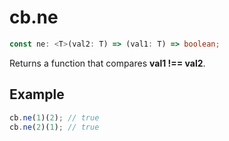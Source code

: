 # cb.ne

```ts
const ne: <T>(val2: T) => (val1: T) => boolean;
```

Returns a function that compares **val1 !== val2**.

## Example

```ts
cb.ne(1)(2); // true
cb.ne(2)(1); // true
```
